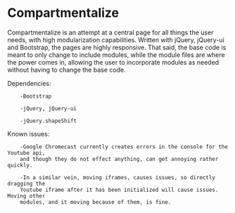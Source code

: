 # Compartmentalize

Compartmentalize is an attempt at a central page for all things the user needs, with high modularization capabilities. Written with jQuery, jQuery-ui and Bootstrap, the pages are highly responsive. That said, the base code is meant to only change to include modules, while the module files are where the power comes in, allowing the user to incorporate modules as needed without having to change the base code.

Dependencies:

        -Bootstrap
        
        -jQuery, jQuery-ui
        
        -jQuery.shapeShift


Known issues:
        
        -Google Chromecast currently creates errors in the console for the Youtube api, 
        and though they do not effect anything, can get annoying rather quickly.
        
        -In a similar vein, moving iframes, causes issues, so directly dragging the 
        Youtube iframe after it has been initialized will cause issues. Moving other 
        modules, and it moving because of them, is fine.
